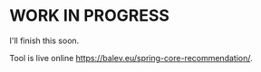 # WORK IN PROGRESS

I'll finish this soon.

Tool is live online https://balev.eu/spring-core-recommendation/.
